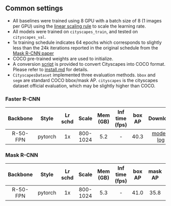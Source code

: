 ## Common settings

- All baselines were trained using 8 GPU with a batch size of 8 (1 images per GPU) using the [linear scaling rule](https://arxiv.org/abs/1706.02677) to scale the learning rate.
- All models were trained on `cityscapes_train`, and tested on `cityscapes_val`.
- 1x training schedule indicates 64 epochs which corresponds to slightly less than the 24k iterations reported in the original schedule from the [Mask R-CNN paper](https://arxiv.org/abs/1703.06870)
- COCO pre-trained weights are used to initialize.
- A conversion [script](../../tools/convert_datasets/cityscapes.py) is provided to convert Cityscapes into COCO format. Please refer to [install.md](../../docs/install.md#prepare-datasets) for details.
- `CityscapesDataset` implemented three evaluation methods. `bbox` and `segm` are standard COCO bbox/mask AP. `cityscapes` is the cityscapes dataset official evaluation, which may be slightly higher than COCO.


### Faster R-CNN

|    Backbone     |  Style  | Lr schd | Scale    | Mem (GB) | Inf time (fps) | box AP | Download   |
| :-------------: | :-----: | :-----: | :---:    | :------: | :------------: | :----: | :--------: |
|    R-50-FPN     | pytorch |   1x    | 800-1024 |   5.2    |       -        |  40.3  | [model](https://open-mmlab.s3.ap-northeast-2.amazonaws.com/mmdetection/v2.0/cityscapes/faster_rcnn_r50_fpn_1x_cityscapes_20200502-829424c0.pth) &#124; [log](https://open-mmlab.s3.ap-northeast-2.amazonaws.com/mmdetection/v2.0/cityscapes/faster_rcnn_r50_fpn_1x_cityscapes_20200502_114915.log.json) |

### Mask R-CNN

|    Backbone     |  Style  | Lr schd | Scale    | Mem (GB) | Inf time (fps) | box AP | mask AP | Download |
| :-------------: | :-----: | :-----: | :------: | :------: | :------------: | :----: | :-----: | :------: |
|    R-50-FPN     | pytorch |   1x    | 800-1024 |   5.3    |       -        |  41.0  |  35.8   | [model](https://open-mmlab.s3.ap-northeast-2.amazonaws.com/mmdetection/v2.0/cityscapes/mask_rcnn_r50_fpn_1x_cityscapes_20200502-6ea77f0e.pth) &#124; [log](https://open-mmlab.s3.ap-northeast-2.amazonaws.com/mmdetection/v2.0/cityscapes/mask_rcnn_r50_fpn_1x_cityscapes_20200502_114915.log.json) |
